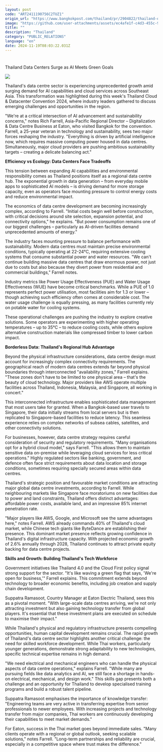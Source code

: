 ```yaml
---
layout: post
code: "ART2411190756C2TUZ1"
origin_url: "https://www.bangkokpost.com/thailand/pr/2904822/thailand-data-centers-surge-as-ai-meets-green-goals"
image: "https://github.com/user-attachments/assets/ec4afe1f-c4d3-455c-981b-cd472f224b39"
title: ""
description: "Thailand"
category: "PUBLIC_RELATIONS"
language: "en"
date: 2024-11-19T08:03:22.031Z
---
```


# 

Thailand Data Centers Surge as AI Meets Green Goals

![](https://github.com/user-attachments/assets/8ac2a30b-8591-4c68-a264-983c779f1419)

Thailand's data centre sector is experiencing unprecedented growth amid surging demand for AI capabilities and cloud services across Southeast Asia. This transformation was highlighted during this week's Thailand Cloud & Datacenter Convention 2024, where industry leaders gathered to discuss emerging challenges and opportunities in the region.

"We're at a critical intersection of AI advancement and sustainability concerns," notes Rich Farrell, Asia-Pacific Regional Director – Digitalization & Data Centre Business at Eaton, who visited Bangkok for the convention. Farrell, a 25-year veteran in technology and sustainability, sees two major forces reshaping the industry. "Everything is driven by artificial intelligence now, which requires massive computing power housed in data centres. Simultaneously, major cloud providers are pushing ambitious sustainability targets – creating a delicate balancing act."  

**Efficiency vs Ecology: Data Centers Face Tradeoffs** 

This tension between expanding AI capabilities and environmental responsibility comes as Thailand positions itself as a regional data centre hub. The exponential growth in data generation – from everyday mobile apps to sophisticated AI models – is driving demand for more storage capacity, even as operators face mounting pressure to control energy costs and reduce environmental impact. 

The economics of data centre development are becoming increasingly complex, according to Farrell. "Initial costs begin well before construction, with critical decisions around site selection, expansion potential, and connectivity options," he explains. "But power consumption remains one of our biggest challenges – particularly as AI-driven facilities demand unprecedented amounts of energy." 

The industry faces mounting pressure to balance performance with sustainability. Modern data centres must maintain precise environmental conditions, typically operating at 22-24°C, requiring extensive cooling systems that consume substantial power and water resources. "We can't continue building massive data centres that draw enormous power, not just due to costs but also because they divert power from residential and commercial buildings," Farrell notes. 

Industry metrics like Power Usage Effectiveness (PUE) and Water Usage Effectiveness (WUE) have become critical benchmarks. While a PUE of 1.0 represents perfect power utilisation, most facilities aim for 1.3 or lower – though achieving such efficiency often comes at considerable cost. The water usage challenge is equally pressing, as many facilities currently rely on potable water for cooling systems. 

These operational challenges are pushing the industry to explore creative solutions. Some operators are experimenting with higher operating temperatures – up to 35°C – to reduce cooling costs, while others explore alternative construction materials like compressed timber to lower carbon impact. 

**Borderless Data: Thailand's Regional Hub Advantage** 

Beyond the physical infrastructure considerations, data centre design must account for increasingly complex connectivity requirements. The geographical reach of modern data centres extends far beyond physical boundaries through interconnected "availability zones," Farrell explains. "These zones don't have to be limited to one physical area – that's the beauty of cloud technology. Major providers like AWS operate multiple facilities across Thailand, Indonesia, Malaysia, and Singapore, all working in concert." 

This interconnected infrastructure enables sophisticated data management that most users take for granted. When a Bangkok-based user travels to Singapore, their data initially streams from local servers but is then replicated to Singapore-based facilities to reduce latency. This seamless experience relies on complex networks of subsea cables, satellites, and other connectivity solutions. 

For businesses, however, data centre strategy requires careful consideration of security and regulatory requirements. "Many organisations opt for a hybrid cloud model," says Farrell. "This allows them to maintain sensitive data on-premise while leveraging cloud services for less critical operations." Highly regulated sectors like banking, government, and defence often face strict requirements about data location and storage conditions, sometimes requiring specially secured areas within data centres. 

Thailand's strategic position and favourable market conditions are attracting major global data centre investments, according to Farrell. While neighbouring markets like Singapore face moratoriums on new facilities due to power and land constraints, Thailand offers distinct advantages: affordable power costs, available land, and an impressive 85% internet penetration rate. 

"Major players like AWS, Google, and Microsoft see the same advantages here," notes Farrell. AWS already commands 40% of Thailand's cloud market, while Chinese tech giants like ByteDance are establishing their presence. This dominant market presence reflects growing confidence in Thailand's digital infrastructure capacity. With projected economic growth of 2.6% annually through 2028, Thailand continues to attract private equity backing for data centre projects. 

**Skills and Growth: Building Thailand's Tech Workforce** 

Government initiatives like Thailand 4.0 and the Cloud First policy signal strong support for the sector. "It's like waving a green flag that says, 'We're open for business,'" Farrell explains. This commitment extends beyond technology to broader economic benefits, including job creation and supply chain development. 

Suppatra Ramasoot, Country Manager at Eaton Electric Thailand, sees this as a pivotal moment. "With large-scale data centres arriving, we're not only attracting investment but also gaining technology transfer from global players. It's essential that these investment plans are executed on schedule to maximise their impact." 

While Thailand's physical and regulatory infrastructure presents compelling opportunities, human capital development remains crucial. The rapid growth of Thailand's data centre sector highlights another critical challenge: the need for skilled workforce development. While Thai workers, particularly younger generations, demonstrate strong adaptability to new technologies, specific technical expertise remains in high demand. 

"We need electrical and mechanical engineers who can handle the physical aspects of data centre operations," explains Farrell. "While many are pursuing fields like data analytics and AI, we still face a shortage in hands-on electrical, mechanical, and design work." This skills gap presents both a challenge and an opportunity for Thailand to develop specialised training programs and build a robust talent pipeline. 

Suppatra Ramasoot emphasises the importance of knowledge transfer: "Engineering teams are very active in transferring expertise from senior professionals to newer employees. With increasing projects and technology transfer from major companies, Thai workers are continuously developing their capabilities to meet market demands." 

For Eaton, success in the Thai market goes beyond immediate sales. "Many clients operate with a regional or global outlook, seeking scalable solutions," notes Farrell. "Long-term partnerships and reliability are crucial, especially in a competitive space where trust makes the difference."